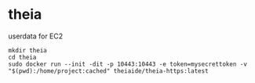 # theia
userdata for EC2
```
mkdir theia
cd theia
sudo docker run --init -dit -p 10443:10443 -e token=mysecrettoken -v "$(pwd):/home/project:cached" theiaide/theia-https:latest
```
